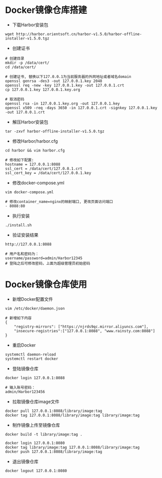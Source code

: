 # Docker镜像仓库搭建  

* 下载Harbor安装包  

``` text
wget http://harbor.orientsoft.cn/harbor-v1.5.0/harbor-offline-installer-v1.5.0.tgz
```

* 创建证书  

``` text
# 创建目录
mkdir -p /data/cert/
cd /data/cert/

# 创建证书, 替换以下127.0.0.1为当前服务器的外网地址或者域名domain
openssl genrsa -des3 -out 127.0.0.1.key 2048
openssl req -new -key 127.0.0.1.key -out 127.0.0.1.crt
cp 127.0.0.1.key 127.0.0.1.key.org

# 取消密码
openssl rsa -in 127.0.0.1.key.org -out 127.0.0.1.key
openssl x509 -req -days 3650 -in 127.0.0.1.crt -signkey 127.0.0.1.key -out 127.0.0.1.crt
```  

* 解压Harbor安装包  

``` text
tar -zxvf harbor-offline-installer-v1.5.0.tgz
```

* 修改Harbor/harbor.cfg  

``` text
cd harbor && vim harbor.cfg

# 修改如下配置:
hostname = 127.0.0.1:8088
ssl_cert = /data/cert/127.0.0.1.crt
ssl_cert_key = /data/cert/127.0.0.1.key
```

* 修改docker-compose.yml  

``` text
vim docker-compose.yml

# 修改container_name=nginx的映射端口, 更改页面访问端口
- 8088:80
```

* 执行安装  

``` text
./install.sh
```

* 验证安装结果  

``` text
http://127.0.0.1:8088

# 用户名和密码为：
username/password=admin/Harbor12345
# 登陆之后可修改密码，上面为超级管理员初始密码
```

# Docker镜像仓库使用  

* 新增Docker配置文件  

``` text
vim /etc/docker/daemon.json

# 新增如下内容
{
    "registry-mirrors": ["https://njrds9qc.mirror.aliyuncs.com"],
    "insecure-registries":["127.0.0.1:8088", "www.rainsty.com:8088"]
}
```

* 重启Docker  

``` text
systemctl daemon-reload
systemctl restart docker
```

* 登陆镜像仓库  

``` text
docker login 127.0.0.1:8088

# 输入账号密码：
admin/Harbor123456

```

* 拉取镜像仓库image文件  

``` text
docker pull 127.0.0.1:8088/library/image:tag
docker tag 127.0.0.1:8088/library/image:tag library/image:tag
```

* 制作镜像上传至镜像仓库  

``` text
docker build -t library/image:tag .

docker login 127.0.0.1:8080
docker tag library/image:tag 127.0.0.1:8088/library/image:tag
docker push 127.0.0.1:8088/library/image:tag
```

* 退出镜像仓库  

``` text
docker logout 127.0.0.1:8080
```
